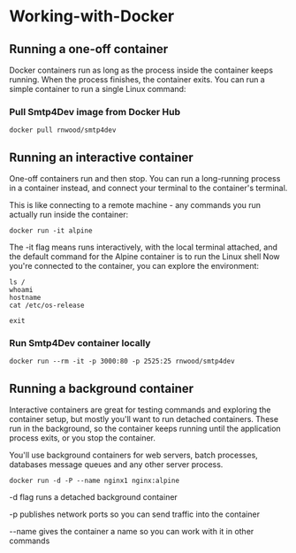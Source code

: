 # Working-with-Docker

## Running a one-off container

Docker containers run as long as the process inside the container keeps running. When the process finishes, the container exits.
You can run a simple container to run a single Linux command:

### Pull Smtp4Dev image from Docker Hub
```
docker pull rnwood/smtp4dev
```
## Running an interactive container

One-off containers run and then stop. You can run a long-running process in a container instead, and connect your terminal to the container's terminal.

This is like connecting to a remote machine - any commands you run actually run inside the container:
```
docker run -it alpine
```
The -it flag means runs interactively, with the local terminal attached, and the default command for the Alpine container is to run the Linux shell
Now you're connected to the container, you can explore the environment:
```
ls /
whoami
hostname
cat /etc/os-release

exit
```

### Run Smtp4Dev container locally
```
docker run --rm -it -p 3000:80 -p 2525:25 rnwood/smtp4dev
```


## Running a background container

Interactive containers are great for testing commands and exploring the container setup, but mostly you'll want to run detached containers.
These run in the background, so the container keeps running until the application process exits, or you stop the container.

You'll use background containers for web servers, batch processes, databases message queues and any other server process.
```
docker run -d -P --name nginx1 nginx:alpine
```
-d flag runs a detached background container

-p publishes network ports so you can send traffic into the container

--name gives the container a name so you can work with it in other commands
